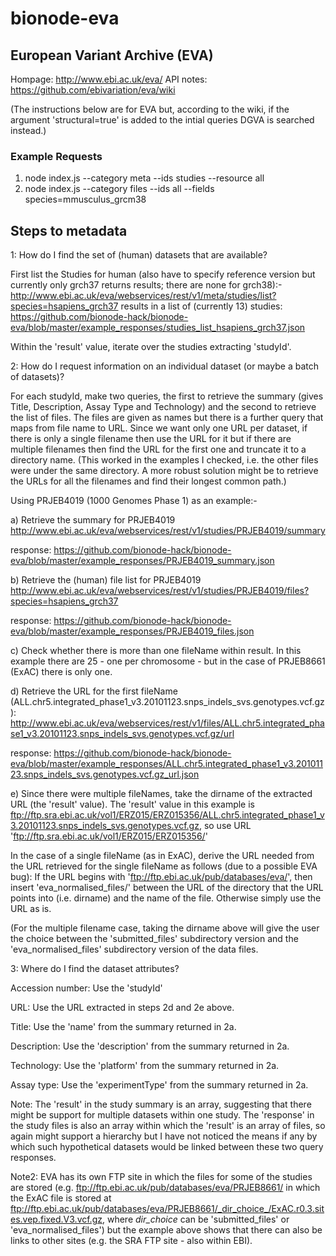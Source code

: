 # bionode-eva

European Variant Archive (EVA)
------------------------------

Hompage: http://www.ebi.ac.uk/eva/
API notes: https://github.com/ebivariation/eva/wiki

(The instructions below are for EVA but, according to the wiki, if the argument 'structural=true' is added to the intial queries DGVA is searched instead.)

### Example Requests
1) node index.js --category meta --ids studies --resource all
2) node index.js --category files --ids all --fields species=mmusculus_grcm38

Steps to metadata
-----------------

1: How do I find the set of (human) datasets that are available?

First list the Studies for human (also have to specify reference version but currently only grch37 returns results; there are none for grch38):-
http://www.ebi.ac.uk/eva/webservices/rest/v1/meta/studies/list?species=hsapiens_grch37
results in a list of (currently 13) studies:
https://github.com/bionode-hack/bionode-eva/blob/master/example_responses/studies_list_hsapiens_grch37.json

Within the 'result' value, iterate over the studies extracting 'studyId'.


2: How do I request information on an individual dataset (or maybe a batch of datasets)?

For each studyId, make two queries, the first to retrieve the summary (gives Title, Description, Assay Type and Technology) and the second to retrieve the list of files. The files are given as names but there is a further query that maps from file name to URL. Since we want only one URL per dataset, if there is only a single filename then use the URL for it but if there are multiple filenames then find the URL for the first one and truncate it to a directory name. (This worked in the examples I checked, i.e. the other files were under the same directory. A more robust solution might be to retrieve the URLs for all the filenames and find their longest common path.)

Using PRJEB4019 (1000 Genomes Phase 1) as an example:-

a) Retrieve the summary for PRJEB4019
http://www.ebi.ac.uk/eva/webservices/rest/v1/studies/PRJEB4019/summary

response: https://github.com/bionode-hack/bionode-eva/blob/master/example_responses/PRJEB4019_summary.json

b) Retrieve the (human) file list for PRJEB4019
http://www.ebi.ac.uk/eva/webservices/rest/v1/studies/PRJEB4019/files?species=hsapiens_grch37

response: https://github.com/bionode-hack/bionode-eva/blob/master/example_responses/PRJEB4019_files.json

c) Check whether there is more than one fileName within result. In this example there are 25 - one per chromosome - but in the case of PRJEB8661 (ExAC) there is only one.

d) Retrieve the URL for the first fileName (ALL.chr5.integrated_phase1_v3.20101123.snps_indels_svs.genotypes.vcf.gz):
http://www.ebi.ac.uk/eva/webservices/rest/v1/files/ALL.chr5.integrated_phase1_v3.20101123.snps_indels_svs.genotypes.vcf.gz/url

response: https://github.com/bionode-hack/bionode-eva/blob/master/example_responses/ALL.chr5.integrated_phase1_v3.20101123.snps_indels_svs.genotypes.vcf.gz_url.json

e) Since there were multiple fileNames, take the dirname of the extracted URL (the 'result' value).
The 'result' value in this example is ftp://ftp.sra.ebi.ac.uk/vol1/ERZ015/ERZ015356/ALL.chr5.integrated_phase1_v3.20101123.snps_indels_svs.genotypes.vcf.gz, so use URL 'ftp://ftp.sra.ebi.ac.uk/vol1/ERZ015/ERZ015356/'

In the case of a single fileName (as in ExAC), derive the URL needed from the URL retrieved for the single fileName as follows (due to a possible EVA bug):
If the URL begins with 'ftp://ftp.ebi.ac.uk/pub/databases/eva/', then insert 'eva_normalised_files/' between the URL of the directory that the URL points into (i.e. dirname) and the name of the file.
Otherwise simply use the URL as is.

(For the multiple filename case, taking the dirname above will give the user the choice between the 'submitted_files' subdirectory version and the 'eva_normalised_files' subdirectory version of the data files.


3: Where do I find the dataset attributes?

Accession number: Use the 'studyId'

URL: Use the URL extracted in steps 2d and 2e above.

Title: Use the 'name' from the summary returned in 2a.

Description: Use the 'description' from the summary returned in 2a.

Technology: Use the 'platform' from the summary returned in 2a.

Assay type: Use the 'experimentType' from the summary returned in 2a.


Note: The 'result' in the study summary is an array, suggesting that there might be support for multiple datasets within one study. The 'response' in the study files is also an array within which the 'result' is an array of files, so again might support a hierarchy but I have not noticed the means if any by which such hypothetical datasets would be linked between these two query responses.

Note2: EVA has its own FTP site in which the files for some of the studies are stored (e.g. ftp://ftp.ebi.ac.uk/pub/databases/eva/PRJEB8661/ in which the ExAC file is stored at ftp://ftp.ebi.ac.uk/pub/databases/eva/PRJEB8661/_dir_choice_/ExAC.r0.3.sites.vep.fixed.V3.vcf.gz, where _dir_choice_ can be 'submitted_files' or 'eva_normalised_files')  but the example above shows that there can also be links to other sites (e.g. the SRA FTP site - also within EBI).
